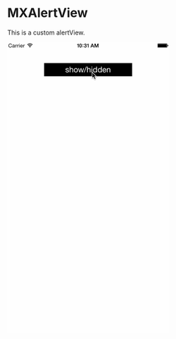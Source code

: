# MXAlertView
This is a custom alertView.







 ![image](https://github.com/limaoxuan/MXAlertView/blob/master/record1.gif)

